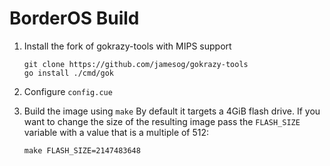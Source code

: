 # BorderOS Build

1. Install the fork of gokrazy-tools with MIPS support

       git clone https://github.com/jamesog/gokrazy-tools
       go install ./cmd/gok

2. Configure `config.cue`
3. Build the image using `make`
   By default it targets a 4GiB flash drive. If you want to change the size of the resulting image pass the `FLASH_SIZE` variable with a value that is a multiple of 512:

       make FLASH_SIZE=2147483648
